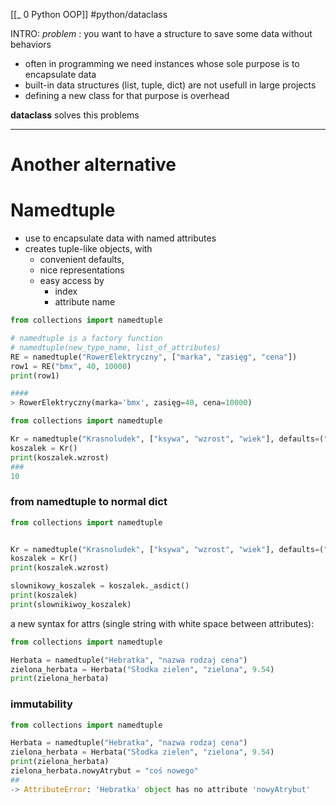 [[_ 0 Python OOP]]
#python/dataclass

INTRO:
*problem* : you want to have a structure to save some data without behaviors

- often in programming we need instances whose sole purpose is to encapsulate data
- built-in data structures (list, tuple, dict) are not usefull in large projects
- defining a new class for that purpose is overhead

**dataclass** solves this problems

-----
# Another alternative
# Namedtuple

- use to encapsulate data with named attributes 
- creates tuple-like objects, with 
	- convenient defaults,
	- nice representations
	- easy access by
		- index
		- attribute name

```python
from collections import namedtuple

# namedtuple is a factory function
# namedtuple(new_type_name, list_of_attributes)
RE = namedtuple("RowerElektryczny", ["marka", "zasięg", "cena"])
row1 = RE("bmx", 40, 10000)
print(row1)

####
> RowerElektryczny(marka='bmx', zasięg=40, cena=10000)

```

```python
from collections import namedtuple

Kr = namedtuple("Krasnoludek", ["ksywa", "wzrost", "wiek"], defaults=("",10, 100))
koszalek = Kr()
print(koszalek.wzrost)
###
10
```

### from namedtuple to normal dict
```python
from collections import namedtuple


Kr = namedtuple("Krasnoludek", ["ksywa", "wzrost", "wiek"], defaults=("",10, 100))
koszalek = Kr()
print(koszalek.wzrost)

slownikowy_koszalek = koszalek._asdict()
print(koszalek)
print(slownikiwoy_koszalek)
```

a new syntax for attrs (single string with white space between attributes):
```python
from collections import namedtuple

Herbata = namedtuple("Hebratka", "nazwa rodzaj cena")
zielona_herbata = Herbata("Słodka zielen", "zielona", 9.54)
print(zielona_herbata)
```

### immutability
```python
from collections import namedtuple

Herbata = namedtuple("Hebratka", "nazwa rodzaj cena")
zielona_herbata = Herbata("Słodka zielen", "zielona", 9.54)
print(zielona_herbata)
zielona_herbata.nowyAtrybut = "coś nowego"
##
-> AttributeError: 'Hebratka' object has no attribute 'nowyAtrybut'
```

